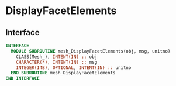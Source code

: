 # DisplayFacetElements

## Interface

```fortran
INTERFACE
  MODULE SUBROUTINE mesh_DisplayFacetElements(obj, msg, unitno)
    CLASS(Mesh_), INTENT(IN) :: obj
    CHARACTER(*), INTENT(IN) :: msg
    INTEGER(I4B), OPTIONAL, INTENT(IN) :: unitno
  END SUBROUTINE mesh_DisplayFacetElements
END INTERFACE
```
